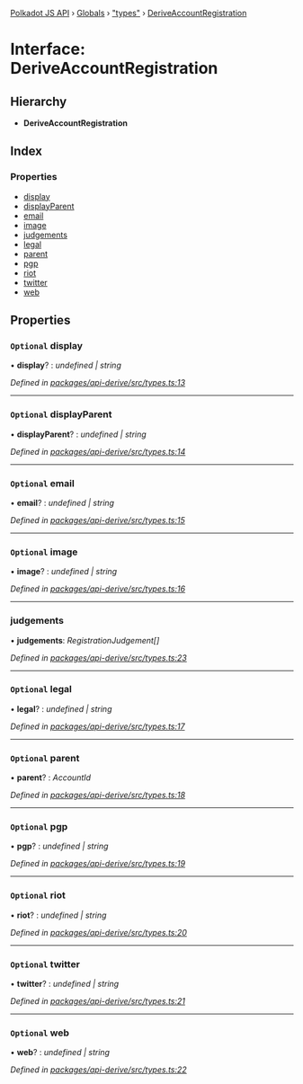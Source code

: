 [Polkadot JS API](../README.md) › [Globals](../globals.md) › ["types"](../modules/_types_.md) › [DeriveAccountRegistration](_types_.deriveaccountregistration.md)

# Interface: DeriveAccountRegistration

## Hierarchy

* **DeriveAccountRegistration**

## Index

### Properties

* [display](_types_.deriveaccountregistration.md#optional-display)
* [displayParent](_types_.deriveaccountregistration.md#optional-displayparent)
* [email](_types_.deriveaccountregistration.md#optional-email)
* [image](_types_.deriveaccountregistration.md#optional-image)
* [judgements](_types_.deriveaccountregistration.md#judgements)
* [legal](_types_.deriveaccountregistration.md#optional-legal)
* [parent](_types_.deriveaccountregistration.md#optional-parent)
* [pgp](_types_.deriveaccountregistration.md#optional-pgp)
* [riot](_types_.deriveaccountregistration.md#optional-riot)
* [twitter](_types_.deriveaccountregistration.md#optional-twitter)
* [web](_types_.deriveaccountregistration.md#optional-web)

## Properties

### `Optional` display

• **display**? : *undefined | string*

*Defined in [packages/api-derive/src/types.ts:13](https://github.com/polkadot-js/api/blob/7ed1857589/packages/api-derive/src/types.ts#L13)*

___

### `Optional` displayParent

• **displayParent**? : *undefined | string*

*Defined in [packages/api-derive/src/types.ts:14](https://github.com/polkadot-js/api/blob/7ed1857589/packages/api-derive/src/types.ts#L14)*

___

### `Optional` email

• **email**? : *undefined | string*

*Defined in [packages/api-derive/src/types.ts:15](https://github.com/polkadot-js/api/blob/7ed1857589/packages/api-derive/src/types.ts#L15)*

___

### `Optional` image

• **image**? : *undefined | string*

*Defined in [packages/api-derive/src/types.ts:16](https://github.com/polkadot-js/api/blob/7ed1857589/packages/api-derive/src/types.ts#L16)*

___

###  judgements

• **judgements**: *RegistrationJudgement[]*

*Defined in [packages/api-derive/src/types.ts:23](https://github.com/polkadot-js/api/blob/7ed1857589/packages/api-derive/src/types.ts#L23)*

___

### `Optional` legal

• **legal**? : *undefined | string*

*Defined in [packages/api-derive/src/types.ts:17](https://github.com/polkadot-js/api/blob/7ed1857589/packages/api-derive/src/types.ts#L17)*

___

### `Optional` parent

• **parent**? : *AccountId*

*Defined in [packages/api-derive/src/types.ts:18](https://github.com/polkadot-js/api/blob/7ed1857589/packages/api-derive/src/types.ts#L18)*

___

### `Optional` pgp

• **pgp**? : *undefined | string*

*Defined in [packages/api-derive/src/types.ts:19](https://github.com/polkadot-js/api/blob/7ed1857589/packages/api-derive/src/types.ts#L19)*

___

### `Optional` riot

• **riot**? : *undefined | string*

*Defined in [packages/api-derive/src/types.ts:20](https://github.com/polkadot-js/api/blob/7ed1857589/packages/api-derive/src/types.ts#L20)*

___

### `Optional` twitter

• **twitter**? : *undefined | string*

*Defined in [packages/api-derive/src/types.ts:21](https://github.com/polkadot-js/api/blob/7ed1857589/packages/api-derive/src/types.ts#L21)*

___

### `Optional` web

• **web**? : *undefined | string*

*Defined in [packages/api-derive/src/types.ts:22](https://github.com/polkadot-js/api/blob/7ed1857589/packages/api-derive/src/types.ts#L22)*
